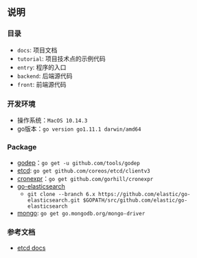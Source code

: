 ## 说明

### 目录
- `docs`: 项目文档
- `tutorial`: 项目技术点的示例代码
- `entry`: 程序的入口
- `backend`: 后端源代码
- `front`: 前端源代码

### 开发环境
- 操作系统：`MacOS 10.14.3`
- go版本：`go version go1.11.1 darwin/amd64`

### Package
- [godep](https://github.com/tools/godep)：`go get -u github.com/tools/godep`
- [etcd](https://github.com/etcd-io/etcd/tree/master/clientv3): `go get github.com/coreos/etcd/clientv3`
- [cronexpr](https://github.com/gorhill/cronexpr)：`go get github.com/gorhill/cronexpr`
- [go-elasticsearch](https://github.com/elastic/go-elasticsearch/tree/6.x)
  - `git clone --branch 6.x https://github.com/elastic/go-elasticsearch.git $GOPATH/src/github.com/elastic/go-elasticsearch`
- [mongo](https://github.com/mongodb/mongo-go-driver): `go get go.mongodb.org/mongo-driver`

### 参考文档
- [etcd docs](https://godoc.org/github.com/coreos/etcd/clientv3)
